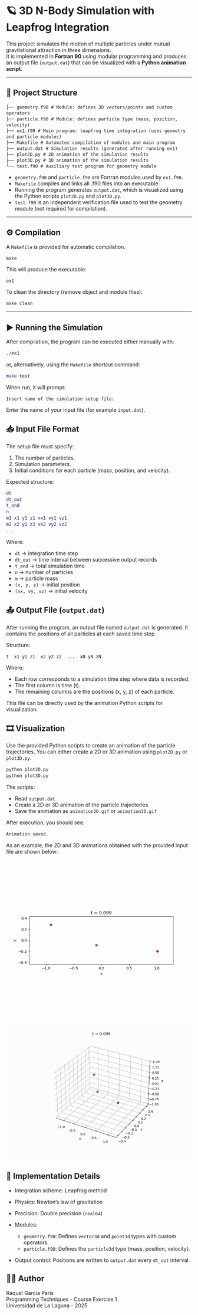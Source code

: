 # 🪐 3D N-Body Simulation with Leapfrog Integration

This project simulates the motion of multiple particles under mutual gravitational attraction in three dimensions.  
It is implemented in **Fortran 90** using modular programming and produces an output file (`output.dat`) that can be visualized with a **Python animation script**.

---

## 📁 Project Structure

```
├── geometry.f90 # Module: defines 3D vectors/points and custom operators
├── particle.f90 # Module: defines particle type (mass, position, velocity)
├── ex1.f90 # Main program: leapfrog time integration (uses geometry and particle modules)
├── Makefile # Automates compilation of modules and main program
├── output.dat # Simulation results (generated after running ex1)
├── plot2D.py # 2D animation of the simulation results
├── plot3D.py # 3D animation of the simulation results
└── test.f90 # Auxiliary test program for geometry module
```

* `geometry.f90` and `particle.f90` are Fortran modules used by `ex1.f90`.
* `Makefile` compiles and links all .f90 files into an executable.
* Running the program generates `output.dat`, which is visualized using the Python scripts `plot2D.py` and `plot3D.py`.
* `test.f90` is an independent verification file used to test the geometry module (not required for compilation).

---

## ⚙️ Compilation

A `Makefile` is provided for automatic compilation.

```bash
make
```

This will produce the executable:
```nginx
ex1
```

To clean the directory (remove object and module files):

```bash
make clean
```

---

## ▶️ Running the Simulation

After compilation, the program can be executed either manually with:
```bash
./ex1
```

or, alternatively, using the `Makefile` shortcut command:
```bash
make test
```

When run, it will prompt:
```arduino
Insert name of the simulation setup file:
```
Enter the name of your input file (for example `input.dat`).

## 📥 Input File Format

The setup file must specify:

1. The number of particles.
2. Simulation parameters.
3. Initial conditions for each particle (mass, position, and velocity).

Expected structure:
```lua
dt
dt_out
t_end
n
m1 x1 y1 z1 vx1 vy1 vz1
m2 x2 y2 z2 vx2 vy2 vz2
...
```

Where:
* `dt` → integration time step
* `dt_out` → time interval between successive output records
*  `t_end` → total simulation time
* `n` → number of particles
* `m` → particle mass
* `(x, y, z)` → initial position
* `(vx, vy, vz)` → initial velocity

## 📤 Output File (`output.dat`)

After running the program, an output file named `output.dat` is generated.
It contains the positions of all particles at each saved time step.

Structure:
```nginx
t  x1 y1 z1  x2 y2 z2  ...  xN yN zN
```

Where:

* Each row corresponds to a simulation time step where data is recorded.
* The first column is time (t).
* The remaining columns are the positions (x, y, z) of each particle.

This file can be directly used by the animation Python scripts for visualization.

## 🎞️ Visualization

Use the provided Python scripts to create an animation of the particle trajectories. You can either create a 2D or 3D animation using `plot2D.py` or `plot3D.py`.

```bash
python plot2D.py
python plot3D.py
```

The scripts:

* Read `output.dat`
* Create a 2D or 3D animation of the particle trajectories
* Save the animation as `animation2D.gif` or `animation3D.gif`

After execution, you should see:
```css
Animation saved.
```

As an example, the 2D and 3D animations obtained with the provided input file are shown below:

![2D Animation](animation2D.gif)
![3D Animation](animation3D.gif)

## 🧠 Implementation Details

* Integration scheme: Leapfrog method
* Physics: Newton’s law of gravitation
* Precision: Double precision (`real64`)
* Modules:

    * `geometry.f90`: Defines `vector3d` and `point3d` types with custom operators.
    * `particle.f90`: Defines the `particle3d` type (mass, position, velocity).

* Output control: Positions are written to `output.dat` every `dt_out` interval.

## 👨‍💻 Author

Raquel Garcia Paris  
Programming Techniques - Course Exercise 1  
Universidad de La Laguna - 2025